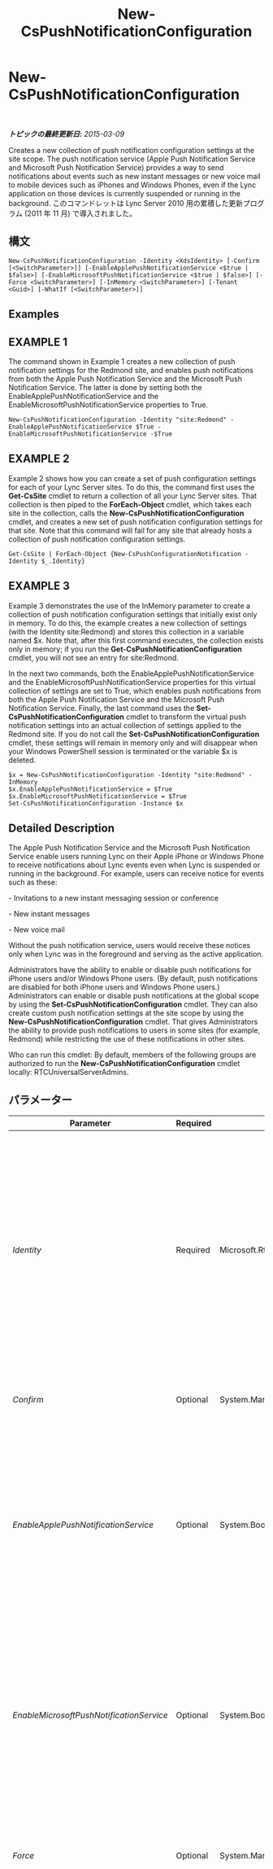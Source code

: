 ﻿---
title: New-CsPushNotificationConfiguration
TOCTitle: New-CsPushNotificationConfiguration
ms:assetid: 8bf61c72-7902-4075-9388-47a7dd4e649c
ms:mtpsurl: https://technet.microsoft.com/ja-jp/library/Hh690027(v=OCS.15)
ms:contentKeyID: 48272777
ms.date: 05/19/2016
mtps_version: v=OCS.15
ms.translationtype: HT
---

# New-CsPushNotificationConfiguration

 

_**トピックの最終更新日:** 2015-03-09_

Creates a new collection of push notification configuration settings at the site scope. The push notification service (Apple Push Notification Service and Microsoft Push Notification Service) provides a way to send notifications about events such as new instant messages or new voice mail to mobile devices such as iPhones and Windows Phones, even if the Lync application on those devices is currently suspended or running in the background. このコマンドレットは Lync Server 2010 用の累積した更新プログラム (2011 年 11 月) で導入されました。

## 構文

    New-CsPushNotificationConfiguration -Identity <XdsIdentity> [-Confirm [<SwitchParameter>]] [-EnableApplePushNotificationService <$true | $false>] [-EnableMicrosoftPushNotificationService <$true | $false>] [-Force <SwitchParameter>] [-InMemory <SwitchParameter>] [-Tenant <Guid>] [-WhatIf [<SwitchParameter>]]

## Examples

## EXAMPLE 1

The command shown in Example 1 creates a new collection of push notification settings for the Redmond site, and enables push notifications from both the Apple Push Notification Service and the Microsoft Push Notification Service. The latter is done by setting both the EnableApplePushNotificationService and the EnableMicrosoftPushNotificationService properties to True.

    New-CsPushNotificationConfiguration -Identity "site:Redmond" -EnableApplePushNotificationService $True -EnableMicrosoftPushNotificationService -$True

## EXAMPLE 2

Example 2 shows how you can create a set of push configuration settings for each of your Lync Server sites. To do this, the command first uses the **Get-CsSite** cmdlet to return a collection of all your Lync Server sites. That collection is then piped to the **ForEach-Object** cmdlet, which takes each site in the collection, calls the **New-CsPushNotificationConfiguration** cmdlet, and creates a new set of push notification configuration settings for that site. Note that this command will fail for any site that already hosts a collection of push notification configuration settings.

    Get-CsSite | ForEach-Object {New-CsPushConfigurationNotification -Identity $_.Identity}

## EXAMPLE 3

Example 3 demonstrates the use of the InMemory parameter to create a collection of push notification configuration settings that initially exist only in memory. To do this, the example creates a new collection of settings (with the Identity site:Redmond) and stores this collection in a variable named $x. Note that, after this first command executes, the collection exists only in memory; if you run the **Get-CsPushNotificationConfiguration** cmdlet, you will not see an entry for site:Redmond.

In the next two commands, both the EnableApplePushNotificationService and the EnableMicrosoftPushNotificationService properties for this virtual collection of settings are set to True, which enables push notifications from both the Apple Push Notification Service and the Microsoft Push Notification Service. Finally, the last command uses the **Set-CsPushNotificationConfiguration** cmdlet to transform the virtual push notification settings into an actual collection of settings applied to the Redmond site. If you do not call the **Set-CsPushNotificationConfiguration** cmdlet, these settings will remain in memory only and will disappear when your Windows PowerShell session is terminated or the variable $x is deleted.

    $x = New-CsPushNotificationConfiguration -Identity "site:Redmond" -InMemory
    $x.EnableApplePushNotificationService = $True 
    $x.EnableMicrosoftPushNotificationService = $True
    Set-CsPushNotificationConfiguration -Instance $x

## Detailed Description

The Apple Push Notification Service and the Microsoft Push Notification Service enable users running Lync on their Apple iPhone or Windows Phone to receive notifications about Lync events even when Lync is suspended or running in the background. For example, users can receive notice for events such as these:

\- Invitations to a new instant messaging session or conference

\- New instant messages

\- New voice mail

Without the push notification service, users would receive these notices only when Lync was in the foreground and serving as the active application.

Administrators have the ability to enable or disable push notifications for iPhone users and/or Windows Phone users. (By default, push notifications are disabled for both iPhone users and Windows Phone users.) Administrators can enable or disable push notifications at the global scope by using the **Set-CsPushNotificationConfiguration** cmdlet. They can also create custom push notification settings at the site scope by using the **New-CsPushNotificationConfiguration** cmdlet. That gives Administrators the ability to provide push notifications to users in some sites (for example, Redmond) while restricting the use of these notifications in other sites.

Who can run this cmdlet: By default, members of the following groups are authorized to run the **New-CsPushNotificationConfiguration** cmdlet locally: RTCUniversalServerAdmins.

## パラメーター


<table>
<colgroup>
<col style="width: 25%" />
<col style="width: 25%" />
<col style="width: 25%" />
<col style="width: 25%" />
</colgroup>
<thead>
<tr class="header">
<th>Parameter</th>
<th>Required</th>
<th>Type</th>
<th>Description</th>
</tr>
</thead>
<tbody>
<tr class="odd">
<td><p><em>Identity</em></p></td>
<td><p>Required</p></td>
<td><p>Microsoft.Rtc.Management.Xds.XdsIdentity</p></td>
<td><p>Push notification settings can only be created at the site scope. To specify a new collection of settings for a site, use syntax similar to this:</p>
<p>-Identity &quot;site:Redmond&quot;</p>
<p>Note that this command will fail if the Redmond site already hosts a collection of push notification settings.</p></td>
</tr>
<tr class="even">
<td><p><em>Confirm</em></p></td>
<td><p>Optional</p></td>
<td><p>System.Management.Automation.SwitchParameter</p></td>
<td><p>Prompts you for confirmation before executing the command.</p></td>
</tr>
<tr class="odd">
<td><p><em>EnableApplePushNotificationService</em></p></td>
<td><p>Optional</p></td>
<td><p>System.Boolean</p></td>
<td><p>When set to True, iPhone users will receive push notifications from the Apple Push Notification Service. When set to False, iPhone users will not receive these notifications.</p>
<p>The default value is False.</p></td>
</tr>
<tr class="even">
<td><p><em>EnableMicrosoftPushNotificationService</em></p></td>
<td><p>Optional</p></td>
<td><p>System.Boolean</p></td>
<td><p>When set to True, Windows Phone users will receive push notifications from the Microsoft Push Notification Service. When set to False, Windows Phone users will not receive these notifications.</p>
<p>The default value is False.</p></td>
</tr>
<tr class="odd">
<td><p><em>Force</em></p></td>
<td><p>Optional</p></td>
<td><p>System.Management.Automation.SwitchParameter</p></td>
<td><p>Suppresses the display of any non-fatal error message that might occur when running the command.</p></td>
</tr>
<tr class="even">
<td><p><em>InMemory</em></p></td>
<td><p>Optional</p></td>
<td><p>System.Management.Automation.SwitchParameter</p></td>
<td><p>Creates an object reference without actually committing the object as a permanent change. If you assign the output of a command called with this parameter to a variable, you can make changes to the properties of the object reference and then commit those changes by calling this cmdlet’s matching Set- cmdlet.</p></td>
</tr>
<tr class="odd">
<td><p><em>Tenant</em></p></td>
<td><p>Optional</p></td>
<td><p>System.Guid</p></td>
<td><p>Globally unique identifier (GUID) of the Skype for Business Online tenant account for which the new push notification configuration settings are being created. For example:</p>
<p>–Tenant &quot;38aad667-af54-4397-aaa7-e94c79ec2308&quot;</p>
<p>You can return the tenant ID for each of your tenants by running this command:</p>
<p>Get-CsTenant | Select-Object DisplayName, TenantID</p></td>
</tr>
<tr class="even">
<td><p><em>WhatIf</em></p></td>
<td><p>Optional</p></td>
<td><p>System.Management.Automation.SwitchParameter</p></td>
<td><p>Describes what would happen if you executed the command without actually executing the command.</p></td>
</tr>
</tbody>
</table>


## Input Types

None. The **New-CsPushNotificationConfiguration** cmdlet does not accept pipelined input.

## Return Types

The **New-CsPushNotificationConfiguration** cmdlet creates new instances of the Microsoft.Rtc.Management.WriteableConfig.Settings.PushNotificationConfiguration.PushNotificationConfiguration object.

